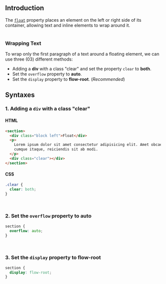## Introduction

The [`float`](https://developer.mozilla.org/en-US/docs/Web/CSS/float) property places an element on the left or right side of its container, allowing text and inline 
elements to wrap around it.<br><br>

### Wrapping Text
To  wrap only the first paragraph of a text around a floating element, we can use three (03) different methods:
- Adding a **div** with a class "clear" and set the property `clear` to **both**.
- Set the `overflow` property to **auto**.
- Set the `display` property to **flow-root**. (*Recommended*)


## Syntaxes

### 1. Adding a `div` with a class "clear"
#### HTML
```html
<section>
  <div class="block left">Float</div>
  <p>
    Lorem ipsum dolor sit amet consectetur adipisicing elit. Amet obcaecati repudiandae alias laboriosam soluta 
    cumque itaque, reiciendis sit ab modi.
  </p>
  <div class="clear"></div>
</section>
```

#### CSS
```css
.clear {
  clear: both;
}
```
<br>

### 2. Set the `overflow` property to **auto**
```css
section {
  overflow: auto;
}
```
<br>

### 3. Set the `display` property to **flow-root**
```css
section {
  display: flow-root;
}
```

